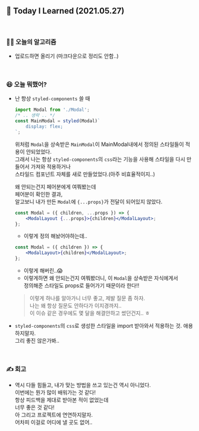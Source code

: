 ## 🚀 Today I Learned (2021.05.27)

<br/>

### **👨‍💻 오늘의 알고리즘**

-   업로드하면 올리기 (마크다운으로 정리도 안함..)

<br/>

### **😆 오늘 뭐했어?**

-   난 항상 `styled-components` 쓸 때

    ```jsx
    import Modal from './Modal';
    /* .. 생략 .. */
    const MainModal = styled(Modal)`
        display: flex;
    `;
    ```

    위처럼 `Modal`을 상속받은 `MainModal`이 MainModal내에서 정의된 스타일들이 적용이 안되었었다.  
    그래서 나는 항상 `styled-components`의 `css`라는 기능을 사용해 스타일을 다시 만들어서 가져와 적용하거나  
    스타일드 컴포넌트 자체를 새로 만들었었다.(아주 비효율적이지..)

    왜 안되는건지 페어분에게 여쭤봤는데  
    페어분이 확인한 결과,  
    알고보니 내가 만든 `Modal`에 `{...props}`가 전달이 되어있지 않았다.

    ```jsx
    const Modal = ({ children, ...props }) => {
        <ModalLayout {...props}>{children}</ModalLayout>;
    };
    ```

    -   이렇게 정의 해놨어야하는데..

    ```jsx
    const Modal = ({ children }) => {
        <ModalLayout>{children}</ModalLayout>;
    };
    ```

    -   이렇게 해버린..😱
    -   이렇게하면 왜 안되는건지 여쭤봤더니, 이 `Modal`을 상속받은 자식에게서  
        정의해준 스타일도 props로 들어가기 때문이라 한다!!

    > 이렇게 하나를 알아가니 너무 좋고, 제발 질문 좀 하자.  
    > 나는 왜 항상 질문도 안하다가 이지경까지..  
    > 이 이슈 같은 경우에도 몇 달을 해결안하고 썼던건지.. ㅎ

-   `styled-components`의 `css`로 생성한 스타일을 import 받아와서 적용하는 것. 애용하지말자.  
    그리 좋진 않은가봐..

<br/>

### **✍️ 회고**

-   역시 다들 힘들고, 내가 맞는 방법을 쓰고 있는건 역시 아니었다.  
    이번에는 뭔가 많이 배워가는 것 같다!  
    항상 피드백을 제대로 받아본 적이 없었는데  
    너무 좋은 것 같다!  
    아 그리고 프로젝트에 연연하지말자.  
    어차피 이걸로 어디에 낼 곳도 없어..
